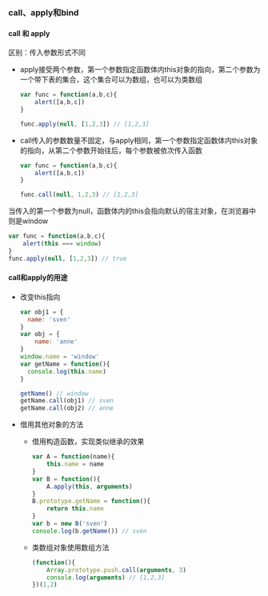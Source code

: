 ### call、apply和bind

#### call 和 apply

区别：传入参数形式不同

- apply接受两个参数，第一个参数指定函数体内this对象的指向，第二个参数为一个带下表的集合，这个集合可以为数组，也可以为类数组

  ```javascript
  var func = function(a,b,c){
      alert([a,b,c])
  }
  
  func.apply(null, [1,2,3]) // [1,2,3]
  ```

- call传入的参数数量不固定，与apply相同，第一个参数指定函数体内this对象的指向，从第二个参数开始往后，每个参数被依次传入函数

  ```javascript
  var func = function(a,b,c){
      alert([a,b,c])
  }
  
  func.call(null, 1,2,3) // [1,2,3]
  ```

当传入的第一个参数为null，函数体内的this会指向默认的宿主对象，在浏览器中则是window

```javascript
var func = function(a,b,c){
	alert(this === window)
}
func.apply(null, [1,2,3]) // true
```

#### call和apply的用途

- 改变this指向

  ```javascript
  var obj1 = {
  	name: 'sven'
  }
  var obj = {
      name: 'anne'
  }
  window.name = 'window'
  var getName = function(){
  	console.log(this.name)
  }
  
  getName() // window
  getName.call(obj1) // sven
  getName.call(obj2) // anne
  ```

- 借用其他对象的方法

  - 借用构造函数，实现类似继承的效果

    ``` javascript
    var A = function(name){
        this.name = name
    }
    var B = function(){
        A.apply(this, arguments)
    }
    B.prototype.getName = function(){
        return this.name
    }
    var b = new B('sven')
    console.log(b.getName()) // sven
    ```

  - 类数组对象使用数组方法

    ``` javascript
    (function(){
        Array.prototype.push.call(arguments, 3)
        console.log(arguments) // [1,2,3]
    })(1,2)
    ```

    